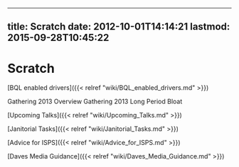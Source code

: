 
---
title: Scratch
date: 2012-10-01T14:14:21
lastmod: 2015-09-28T10:45:22
---
Scratch
=======

[BQL enabled drivers]({{< relref "wiki/BQL_enabled_drivers.md" >}})

<link>Gathering 2013 Overview</link>

<link>Gathering 2013 Long Period Bloat</link>

[Upcoming Talks]({{< relref "wiki/Upcoming_Talks.md" >}})

[Janitorial Tasks]({{< relref "wiki/Janitorial_Tasks.md" >}})

[Advice for ISPS]({{< relref "wiki/Advice_for_ISPS.md" >}})

[Daves Media Guidance]({{< relref "wiki/Daves_Media_Guidance.md" >}})
